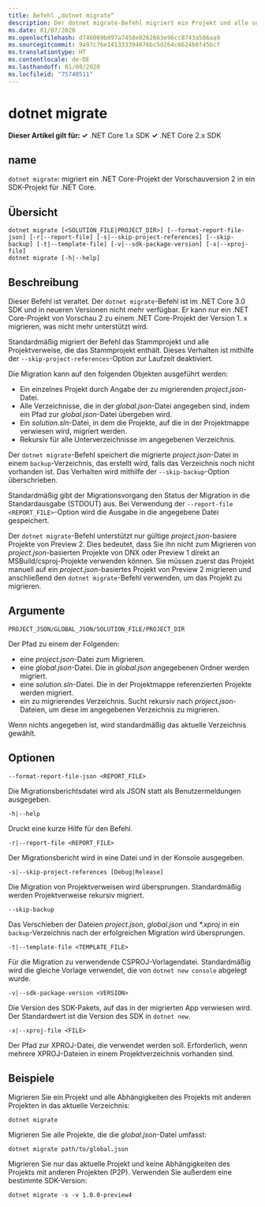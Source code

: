 ```yaml
---
title: Befehl „dotnet migrate“
description: Der dotnet migrate-Befehl migriert ein Projekt und alle seine Abhängigkeiten.
ms.date: 01/07/2020
ms.openlocfilehash: d746069b897a7458e0262663e96cc8743a586aa9
ms.sourcegitcommit: 9a97c76e141333394676bc5d264c6624b6f45bcf
ms.translationtype: HT
ms.contentlocale: de-DE
ms.lasthandoff: 01/08/2020
ms.locfileid: "75740511"
---
```

# <a name="dotnet-migrate"></a>dotnet migrate

**Dieser Artikel gilt für: ✓** .NET Core 1.x SDK **✓** .NET Core 2.x SDK

## <a name="name"></a>name

`dotnet migrate`: migriert ein .NET Core-Projekt der Vorschauversion 2 in ein SDK-Projekt für .NET Core.

## <a name="synopsis"></a>Übersicht

```dotnetcli
dotnet migrate [<SOLUTION_FILE|PROJECT_DIR>] [--format-report-file-json] [-r|--report-file] [-s|--skip-project-references] [--skip-backup] [-t|--template-file] [-v|--sdk-package-version] [-x|--xproj-file]
dotnet migrate [-h|--help]
```

## <a name="description"></a>Beschreibung

Dieser Befehl ist veraltet. Der `dotnet migrate`-Befehl ist im .NET Core 3.0 SDK und in neueren Versionen nicht mehr verfügbar. Er kann nur ein .NET Core-Projekt von Vorschau 2 zu einem .NET Core-Projekt der Version 1. x migrieren, was nicht mehr unterstützt wird.

Standardmäßig migriert der Befehl das Stammprojekt und alle Projektverweise, die das Stammprojekt enthält. Dieses Verhalten ist mithilfe der `--skip-project-references`-Option zur Laufzeit deaktiviert.

Die Migration kann auf den folgenden Objekten ausgeführt werden:

* Ein einzelnes Projekt durch Angabe der zu migrierenden *project.json*-Datei.
* Alle Verzeichnisse, die in der *global.json*-Datei angegeben sind, indem ein Pfad zur *global.json*-Datei übergeben wird.
* Ein *solution.sln*-Datei, in dem die Projekte, auf die in der Projektmappe verwiesen wird, migriert werden.
* Rekursiv für alle Unterverzeichnisse im angegebenen Verzeichnis.

Der `dotnet migrate`-Befehl speichert die migrierte *project.json*-Datei in einem `backup`-Verzeichnis, das erstellt wird, falls das Verzeichnis noch nicht vorhanden ist. Das Verhalten wird mithilfe der `--skip-backup`-Option überschrieben.

Standardmäßig gibt der Migrationsvorgang den Status der Migration in die Standardausgabe (STDOUT) aus. Bei Verwendung der `--report-file <REPORT_FILE>`-Option wird die Ausgabe in die angegebene Datei gespeichert.

Der `dotnet migrate`-Befehl unterstützt nur gültige *project.json*-basiere Projekte von Preview 2. Dies bedeutet, dass Sie ihn nicht zum Migrieren von *project.json*-basierten Projekte von DNX oder Preview 1 direkt an MSBuild/csproj-Projekte verwenden können. Sie müssen zuerst das Projekt manuell auf ein *project.json*-basiertes Projekt von Preview 2 migrieren und anschließend den `dotnet migrate`-Befehl verwenden, um das Projekt zu migrieren.

## <a name="arguments"></a>Argumente

`PROJECT_JSON/GLOBAL_JSON/SOLUTION_FILE/PROJECT_DIR`

Der Pfad zu einem der Folgenden:

* eine *project.json*-Datei zum Migrieren.
* eine *global.json*-Datei. Die in *global.json* angegebenen Ordner werden migriert.
* eine *solution.sln*-Datei. Die in der Projektmappe referenzierten Projekte werden migriert.
* ein zu migrierendes Verzeichnis. Sucht rekursiv nach *project.json*-Dateien, um diese im angegebenen Verzeichnis zu migrieren.

Wenn nichts angegeben ist, wird standardmäßig das aktuelle Verzeichnis gewählt.

## <a name="options"></a>Optionen

`--format-report-file-json <REPORT_FILE>`

Die Migrationsberichtsdatei wird als JSON statt als Benutzermeldungen ausgegeben.

`-h|--help`

Druckt eine kurze Hilfe für den Befehl.

`-r|--report-file <REPORT_FILE>`

Der Migrationsbericht wird in eine Datei und in der Konsole ausgegeben.

`-s|--skip-project-references [Debug|Release]`

Die Migration von Projektverweisen wird übersprungen. Standardmäßig werden Projektverweise rekursiv migriert.

`--skip-backup`

Das Verschieben der Dateien *project.json*, *global.json* und *\*.xproj* in ein `backup`-Verzeichnis nach der erfolgreichen Migration wird übersprungen.

`-t|--template-file <TEMPLATE_FILE>`

Für die Migration zu verwendende CSPROJ-Vorlagendatei. Standardmäßig wird die gleiche Vorlage verwendet, die von `dotnet new console` abgelegt wurde.

`-v|--sdk-package-version <VERSION>`

Die Version des SDK-Pakets, auf das in der migrierten App verwiesen wird. Der Standardwert ist die Version des SDK in `dotnet new`.

`-x|--xproj-file <FILE>`

Der Pfad zur XPROJ-Datei, die verwendet werden soll. Erforderlich, wenn mehrere XPROJ-Dateien in einem Projektverzeichnis vorhanden sind.

## <a name="examples"></a>Beispiele

Migrieren Sie ein Projekt und alle Abhängigkeiten des Projekts mit anderen Projekten in das aktuelle Verzeichnis:

`dotnet migrate`

Migrieren Sie alle Projekte, die die *global.json*-Datei umfasst:

`dotnet migrate path/to/global.json`

Migrieren Sie nur das aktuelle Projekt und keine Abhängigkeiten des Projekts mit anderen Projekten (P2P). Verwenden Sie außerdem eine bestimmte SDK-Version:

`dotnet migrate -s -v 1.0.0-preview4`
